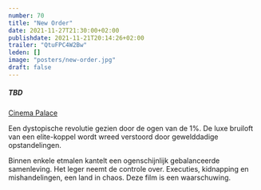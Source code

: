 ```yaml
---
number: 70
title: "New Order"
date: 2021-11-27T21:30:00+02:00
publishdate: 2021-11-21T20:14:26+02:00
trailer: "QtuFPC4W2Bw"
leden: []
image: "posters/new-order.jpg"
draft: false
---
```


##### TBD

[Cinema Palace](https://cinema-palace.be/nl/film/new-order-nuevo-orden)

Een dystopische revolutie gezien door de ogen van de 1%. De luxe bruiloft van een elite-koppel wordt
wreed verstoord door gewelddadige opstandelingen.
<!--more-->
Binnen enkele etmalen kantelt een ogenschijnlijk gebalanceerde samenleving.
Het leger neemt de controle over. Executies, kidnapping en mishandelingen,
een land in chaos. Deze film is een waarschuwing.

